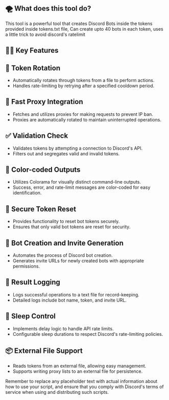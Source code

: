 ## 🌪️ What does this tool do?

This tool is a powerful tool that creates Discord Bots inside the tokens provided inside tokens.txt file, Can create upto 40 bots in each token, uses a little trick to avoid discord's ratelimit

## 🦹‍♂️ Key Features

## 🔄 Token Rotation
- Automatically rotates through tokens from a file to perform actions.
- Handles rate-limiting by retrying after a specified cooldown period.

## 🚀 Fast Proxy Integration
- Fetches and utilizes proxies for making requests to prevent IP ban.
- Proxies are automatically rotated to maintain uninterrupted operations.

## ✅ Validation Check
- Validates tokens by attempting a connection to Discord's API.
- Filters out and segregates valid and invalid tokens.

## 🎨 Color-coded Outputs
- Utilizes Colorama for visually distinct command-line outputs.
- Success, error, and rate-limit messages are color-coded for easy identification.

## 🔐 Secure Token Reset
- Provides functionality to reset bot tokens securely.
- Ensures that only valid bot tokens are reset for security.

## 🤖 Bot Creation and Invite Generation
- Automates the process of Discord bot creation.
- Generates invite URLs for newly created bots with appropriate permissions.

## 📝 Result Logging
- Logs successful operations to a text file for record-keeping.
- Detailed logs include bot name, token, and invite URL.

## 🛌 Sleep Control
- Implements delay logic to handle API rate limits.
- Configurable sleep durations to respect Discord's rate-limiting policies.

## 📦 External File Support
- Reads tokens from an external file, allowing easy management.
- Supports writing proxy lists to an external file for persistence.

Remember to replace any placeholder text with actual information about how to use your script, and ensure that you comply with Discord's terms of service when using and distributing such scripts.
